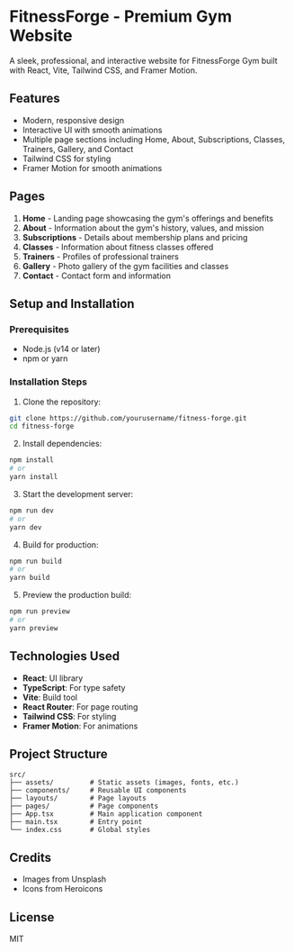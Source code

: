 # FitnessForge - Premium Gym Website

A sleek, professional, and interactive website for FitnessForge Gym built with React, Vite, Tailwind CSS, and Framer Motion.

## Features

- Modern, responsive design
- Interactive UI with smooth animations
- Multiple page sections including Home, About, Subscriptions, Classes, Trainers, Gallery, and Contact
- Tailwind CSS for styling
- Framer Motion for smooth animations

## Pages

1. **Home** - Landing page showcasing the gym's offerings and benefits
2. **About** - Information about the gym's history, values, and mission
3. **Subscriptions** - Details about membership plans and pricing
4. **Classes** - Information about fitness classes offered
5. **Trainers** - Profiles of professional trainers
6. **Gallery** - Photo gallery of the gym facilities and classes
7. **Contact** - Contact form and information

## Setup and Installation

### Prerequisites

- Node.js (v14 or later)
- npm or yarn

### Installation Steps

1. Clone the repository:
```bash
git clone https://github.com/yourusername/fitness-forge.git
cd fitness-forge
```

2. Install dependencies:
```bash
npm install
# or
yarn install
```

3. Start the development server:
```bash
npm run dev
# or
yarn dev
```

4. Build for production:
```bash
npm run build
# or
yarn build
```

5. Preview the production build:
```bash
npm run preview
# or
yarn preview
```

## Technologies Used

- **React**: UI library
- **TypeScript**: For type safety
- **Vite**: Build tool
- **React Router**: For page routing
- **Tailwind CSS**: For styling
- **Framer Motion**: For animations

## Project Structure

```
src/
├── assets/         # Static assets (images, fonts, etc.)
├── components/     # Reusable UI components
├── layouts/        # Page layouts
├── pages/          # Page components
├── App.tsx         # Main application component
├── main.tsx        # Entry point
└── index.css       # Global styles
```

## Credits

- Images from Unsplash
- Icons from Heroicons

## License

MIT
